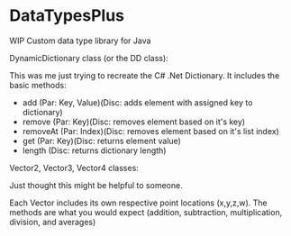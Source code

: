 # DataTypesPlus
 WIP Custom data type library for Java
 
 
 DynamicDictionary class (or the DD class):
 
 This was me just trying to recreate the C# .Net Dictionary.
 It includes the basic methods: 
  - add (Par: Key, Value)(Disc: adds element with assigned key to dictionary)
  - remove (Par: Key)(Disc: removes element based on it's key)
  - removeAt (Par: Index)(Disc: removes element based on it's list index)
  - get (Par: Key)(Disc: returns element value)
  - length (Disc: returns dictionary length)
  
  
 Vector2, Vector3, Vector4 classes:
 
 Just thought this might be helpful to someone.
 
 Each Vector includes its own respective point locations (x,y,z,w).
 The methods are what you would expect (addition, subtraction, multiplication, division, and averages)
  
